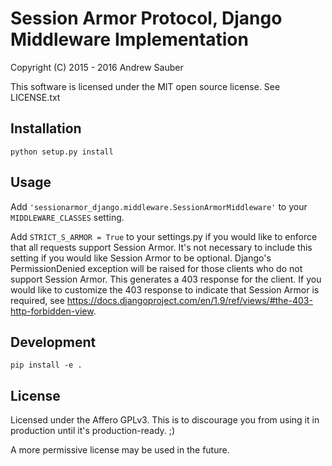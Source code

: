 # Session Armor Protocol, Django Middleware Implementation

Copyright (C) 2015 - 2016 Andrew Sauber

This software is licensed under the MIT open source license. See LICENSE.txt

## Installation

`python setup.py install`

## Usage

Add `'sessionarmor_django.middleware.SessionArmorMiddleware'` to your
`MIDDLEWARE_CLASSES` setting.

Add `STRICT_S_ARMOR = True` to your settings.py if you would like to enforce
that all requests support Session Armor. It's not necessary to include this
setting if you would like Session Armor to be optional.  Django's
PermissionDenied exception will be raised for those clients who do not support
Session Armor. This generates a 403 response for the client. If you would like
to customize the 403 response to indicate that Session Armor is required, see
https://docs.djangoproject.com/en/1.9/ref/views/#the-403-http-forbidden-view.

## Development

`pip install -e .`

## License

Licensed under the Affero GPLv3. This is to discourage you from using it in production until it's production-ready. ;)

A more permissive license may be used in the future.

